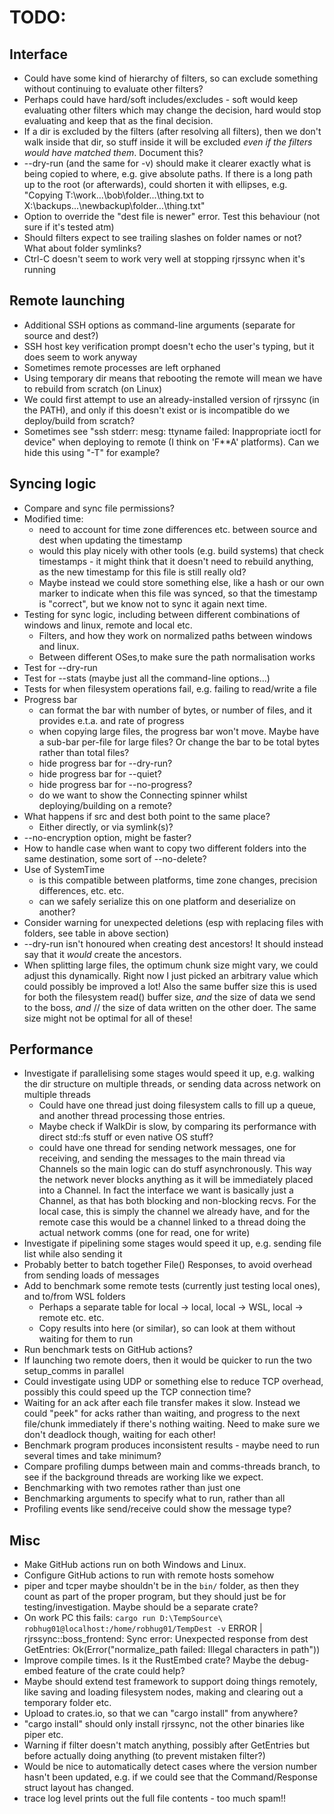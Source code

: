 TODO:
=====

Interface
----------

* Could have some kind of hierarchy of filters, so can exclude something without continuing to evaluate other filters?
* Perhaps could have hard/soft includes/excludes - soft would keep evaluating other filters which may change the decision, hard would stop evaluating and keep that as the final decision.
* If a dir is excluded by the filters (after resolving all filters), then we don't walk inside that dir, so stuff inside it will be excluded *even if the filters would have matched them*. Document this?
* --dry-run (and the same for -v) should make it clearer exactly what is being copied to where, e.g. give absolute paths. If there is a long path up to the root (or afterwards), could shorten it with ellipses, e.g. "Copying T:\work\...\bob\folder\...\thing.txt to X:\backups\...\newbackup\folder\...\thing.txt"
* Option to override the "dest file is newer" error. Test this behaviour (not sure if it's tested atm)
* Should filters expect to see trailing slashes on folder names or not? What about folder symlinks?
* Ctrl-C doesn't seem to work very well at stopping rjrssync when it's running

Remote launching
----------------

* Additional SSH options as command-line arguments (separate for source and dest?)
* SSH host key verification prompt doesn't echo the user's typing, but it does seem to work anyway
* Sometimes remote processes are left orphaned
* Using temporary dir means that rebooting the remote will mean we have to rebuild from scratch (on Linux)
* We could first attempt to use an already-installed version of rjrssync (in the PATH), and only if this
doesn't exist or is incompatible do we deploy/build from scratch?
* Sometimes see "ssh stderr: mesg: ttyname failed: Inappropriate ioctl for device" when deploying to remote (I think
on 'F**A' platforms). Can we hide this using "-T" for example?

Syncing logic
-------------

* Compare and sync file permissions?
* Modified time:
    - need to account for time zone differences etc. between source and dest when updating the timestamp
    - would this play nicely with other tools (e.g. build systems) that check timestamps - it might think that it doesn't need to rebuild anything, as the new timestamp for this file is still really old?
    - Maybe instead we could store something else, like a hash or our own marker to indicate when this file was synced, so that the timestamp is "correct", but we know not to sync it again next time.
* Testing for sync logic, including between different combinations of windows and linux, remote and local etc.
   - Filters, and how they work on normalized paths between windows and linux.
   - Between different OSes,to make sure the path normalisation works
* Test for --dry-run
* Test for --stats (maybe just all the command-line options...)
* Tests for when filesystem operations fail, e.g. failing to read/write a file
* Progress bar
  - can format the bar with number of bytes, or number of files, and it provides e.t.a. and rate of progress
  - when copying large files, the progress bar won't move. Maybe have a sub-bar per-file for large files? Or change
   the bar to be total bytes rather than total files?
  - hide progress bar for --dry-run?
  - hide progress bar for --quiet?
  - hide progress bar for --no-progress?
  - do we want to show the Connecting spinner whilst deploying/building on a remote?
* What happens if src and dest both point to the same place?
   - Either directly, or via symlink(s)?
* --no-encryption option, might be faster?
* How to handle case when want to copy two different folders into the same destination, some sort of --no-delete?
* Use of SystemTime
   -  is this compatible between platforms, time zone changes, precision differences, etc. etc.
   - can we safely serialize this on one platform and deserialize on another?
* Consider warning for unexpected deletions (esp with replacing files with folders, see table in above section)
* --dry-run isn't honoured when creating dest ancestors! It should instead say that it _would_ create the ancestors.
* When splitting large files, the optimum chunk size might vary, we could adjust this dynamically.
Right now I just picked an arbitrary value which could possibly be improved a lot!
Also the same buffer size this is used for both the filesystem read() buffer size, _and_ the size of data we send to the boss, _and_
// the size of data written on the other doer. The same size might not be optimal for all of these!


Performance
------------

* Investigate if parallelising some stages would speed it up, e.g. walking the dir structure on multiple threads, or sending data across network on multiple threads
   - Could have one thread just doing filesystem calls to fill up a queue, and another thread processing those entries.
   - Maybe check if WalkDir is slow, by comparing its performance with direct std::fs stuff or even native OS stuff?
   - could have one thread for sending network messages, one for receiving, and sending the messages to the main thread via Channels so the main logic can do stuff asynchronously. This way the network never blocks anything
   as it will be immediately placed into a Channel. In fact the interface we want is basically just a Channel,
   as that has both blocking and non-blocking recvs. For the local case, this is simply the channel we already have,
   and for the remote case this would be a channel linked to a thread doing the actual network comms (one for read,
   one for write)
* Investigate if pipelining some stages would speed it up, e.g. sending file list while also sending it
* Probably better to batch together File() Responses, to avoid overhead from sending loads of messages
* Add to benchmark some remote tests (currently just testing local ones), and to/from WSL folders
   - Perhaps a separate table for local -> local, local -> WSL, local -> remote etc. etc.
   - Copy results into here (or similar), so can look at them without waiting for them to run
* Run benchmark tests on GitHub actions?
* If launching two remote doers, then it would be quicker to run the two setup_comms in parallel
* Could investigate using UDP or something else to reduce TCP overhead, possibly this could speed up the TCP connection time?
* Waiting for an ack after each file transfer makes it slow. Instead we could "peek" for acks rather than waiting,
and progress to the next file/chunk immediately if there's nothing waiting. Need to make sure we don't deadlock though, waiting for each other!
* Benchmark program produces inconsistent results - maybe need to run several times and take minimum?
* Compare profiling dumps between main and comms-threads branch, to see if the background threads are working
like we expect.
* Benchmarking with two remotes rather than just one
* Benchmarking arguments to specify what to run, rather than all
* Profiling events like send/receive could show the message type?

Misc
-----

* Make GitHub actions run on both Windows and Linux.
* Configure GitHub actions to run with remote hosts somehow
* piper and tcper maybe shouldn't be in the `bin/` folder, as then they count as part of the proper program,
but they should just be for testing/investigation. Maybe should be a separate crate?
* On work PC this fails:
`cargo run D:\TempSource\ robhug01@localhost:/home/robhug01/TempDest -v`
ERROR | rjrssync::boss_frontend: Sync error: Unexpected response from dest GetEntries: Ok(Error("normalize_path failed: Illegal characters in path"))
* Improve compile times. Is it the RustEmbed crate? Maybe the debug-embed feature of the crate could help?
* Maybe should extend test framework to support doing things remotely, like saving and loading filesystem nodes, making and clearing out a temporary folder etc.
* Upload to crates.io, so that we can "cargo install" from anywhere?
* "cargo install" should only install rjrssync, not the other binaries like piper etc.
* Warning if filter doesn't match anything, possibly after GetEntries but before actually doing anything (to prevent mistaken filter?)
* Would be nice to automatically detect cases where the version number hasn't been updated, e.g. if we
could see that the Command/Response struct layout has changed.
* trace log level prints out the full file contents - too much spam!!